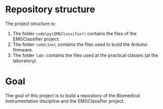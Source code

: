 # Repository structure

The project structure is:
1. The folder `code\py\EMGClassifier\` contains the files 
of the EMGClassifier project. 
1. The folder `code\ino\` contains the files used to build 
the Arduino firmware.
1. The folder `lab\` contains the files used at the 
practical classes (at the laboratory).

# Goal

The goal of this project is to build a repository of the 
Biomedical Instrumentation discipline and the EMGClassifier
project.

